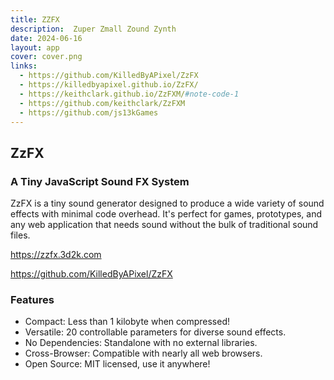```yaml
---
title: ZZFX
description:  Zuper Zmall Zound Zynth
date: 2024-06-16
layout: app
cover: cover.png
links:
  - https://github.com/KilledByAPixel/ZzFX
  - https://killedbyapixel.github.io/ZzFX/
  - https://keithclark.github.io/ZzFXM/#note-code-1
  - https://github.com/keithclark/ZzFXM
  - https://github.com/js13kGames
---
```


<script setup>
import { defineClientComponent } from 'vitepress'

const SynthZzfx = defineClientComponent(() => {
  return import('./SynthZzfx.vue')
})
</script>

<SynthZzfx/>


## ZzFX

### A Tiny JavaScript Sound FX System

ZzFX is a tiny sound generator designed to produce a wide variety of sound effects with minimal code overhead. It's perfect for games, prototypes, and any web application that needs sound without the bulk of traditional sound files.

https://zzfx.3d2k.com 

https://github.com/KilledByAPixel/ZzFX

### Features

- Compact: Less than 1 kilobyte when compressed!
- Versatile: 20 controllable parameters for diverse sound effects.
- No Dependencies: Standalone with no external libraries.
- Cross-Browser: Compatible with nearly all web browsers.
- Open Source: MIT licensed, use it anywhere!
